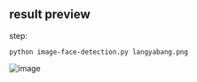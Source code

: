 ## result preview

step:

```
python image-face-detection.py langyabang.png
```

![image](https://raw.githubusercontent.com/zhangodie/mtcnn-face-detection/master/data/results/langyabang.png)
